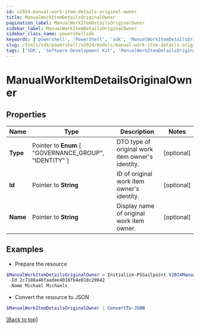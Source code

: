 ```yaml
---
id: v2024-manual-work-item-details-original-owner
title: ManualWorkItemDetailsOriginalOwner
pagination_label: ManualWorkItemDetailsOriginalOwner
sidebar_label: ManualWorkItemDetailsOriginalOwner
sidebar_class_name: powershellsdk
keywords: ['powershell', 'PowerShell', 'sdk', 'ManualWorkItemDetailsOriginalOwner'] 
slug: /tools/sdk/powershell/v2024/models/manual-work-item-details-original-owner
tags: ['SDK', 'Software Development Kit', 'ManualWorkItemDetailsOriginalOwner']
---
```



# ManualWorkItemDetailsOriginalOwner

## Properties

Name | Type | Description | Notes
------------ | ------------- | ------------- | -------------
**Type** |  Pointer to  **Enum** [  "GOVERNANCE_GROUP",    "IDENTITY" ] | DTO type of original work item owner's identity. | [optional] 
**Id** |  Pointer to **String** | ID of original work item owner's identity. | [optional] 
**Name** |  Pointer to **String** | Display name of original work item owner. | [optional] 

## Examples

- Prepare the resource
```powershell
$ManualWorkItemDetailsOriginalOwner = Initialize-PSSailpoint.V2024ManualWorkItemDetailsOriginalOwner  -Type IDENTITY `
 -Id 2c7180a46faadee4016fb4e018c20642 `
 -Name Michael Michaels
```

- Convert the resource to JSON
```powershell
$ManualWorkItemDetailsOriginalOwner | ConvertTo-JSON
```


[[Back to top]](#) 

